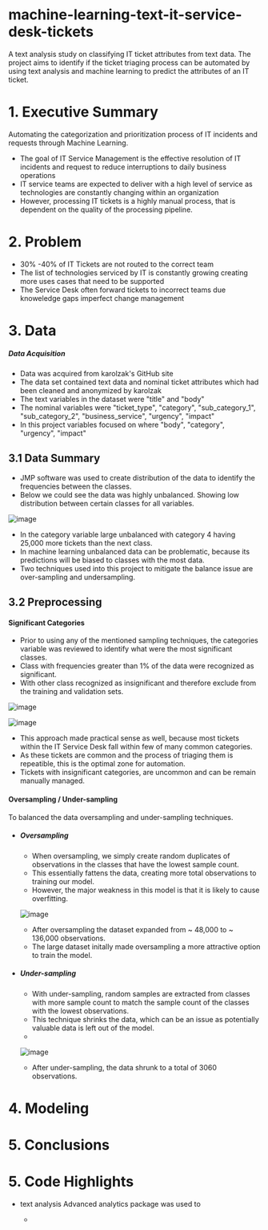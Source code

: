 # machine-learning-text-it-service-desk-tickets
A text analysis study on classifying IT ticket attributes from text data. The project aims to identify if the ticket triaging process can be automated by using text analysis and machine learning to predict the attributes of an IT ticket.   

# 1. Executive Summary
Automating the categorization and prioritization process of IT incidents and requests through Machine Learning.   

- The goal of IT Service Management is the effective resolution of IT incidents and request to reduce interruptions to daily business operations
- IT service teams are expected to deliver with a high level of service as technologies are constantly changing within an organization
- However, processing IT tickets is a highly manual process, that is dependent on the quality of the processing pipeline. 

# 2. Problem 
- 30% -40% of IT Tickets are not routed to the correct team
- The list of technologies serviced by IT is constantly growing creating more uses cases that need to be supported
- The Service Desk often forward tickets to incorrect teams due knoweledge gaps imperfect change management 

# 3. Data
##### Data Acquisition 
 - Data was acquired from karolzak's GitHub site
 - The data set contained text data and nominal ticket attributes which had been cleaned and anonymized by karolzak
 - The text variables in the dataset were "title" and "body"
 - The nominal variables were "ticket_type", "category", "sub_category_1", "sub_category_2", "business_service", "urgency", "impact"
 - In this project variables focused on where "body", "category", "urgency", "impact"
 ## 3.1 Data Summary
 - JMP software was used to create distribution of the data to identify the frequencies between the classes.
 - Below we could see the data was highly unbalanced. Showing low distribution between certain classes for all variables.
 
 ![image](https://user-images.githubusercontent.com/99374452/159406153-226c89b6-4b7a-4640-bdb1-b1b084929e2d.png)
 
 - In the category variable large unbalanced with category 4 having 25,000 more tickets than the next class. 
 - In machine learning unbalanced data can be problematic, because its predictions will be biased to classes with the most data.
 - Two techniques used into this project to mitigate the balance issue are over-sampling and undersampling. 
 ## 3.2 Preprocessing
 #### Significant Categories
 - Prior to using any of the mentioned sampling techniques, the categories variable was reviewed to identify what were the most significant classes.
 - Class with frequencies greater than 1% of the data were recognized as significant.
 - With other class recognized as insignificant and therefore exclude from the training and validation sets.  
 
 ![image](https://user-images.githubusercontent.com/99374452/159411675-eef8359b-69af-4757-99ca-2122bc597869.png)
 
 ![image](https://user-images.githubusercontent.com/99374452/159416638-f1c34ef0-6731-4262-9b74-af582fe78dca.png)

 - This approach made practical sense as well, because most tickets within the IT Service Desk fall within few of many common categories. 
 - As these tickets are common and the process of triaging them is repeatible, this is the optimal zone for automation. 
 - Tickets with insignificant categories, are uncommon and can be remain manually managed.

 #### Oversampling / Under-sampling
 To balanced the data oversampling and under-sampling techniques.
- ##### Oversampling
  -  When oversampling, we simply create random duplicates of observations in the classes that have the lowest sample count.
  -  This essentially fattens the data, creating more total observations to training our model.
  -  However, the major weakness in this model is that it is likely to cause overfitting.
  
  ![image](https://user-images.githubusercontent.com/99374452/159418392-b3bccc46-f0c6-478b-961e-7d004ce1499a.png)
  
  -  After oversampling the dataset expanded from ~ 48,000 to ~ 136,000 observations.
  -  The large dataset initally made oversampling a more attractive option to train the model.

- ##### Under-sampling
  -  With under-sampling, random samples are extracted from classes with more sample count to match the sample count of the classes with the lowest observations.
  -  This technique shrinks the data, which can be an issue as potentially valuable data is left out of the model. 
  -  
  ![image](https://user-images.githubusercontent.com/99374452/159421609-330f797e-0798-4e76-bead-468240a6efff.png)
  
  -  After under-sampling, the data shrunk to a total of 3060 observations.

# 4. Modeling
# 5. Conclusions
# 5. Code Highlights

- text analysis Advanced analytics package was used to 

  -  







